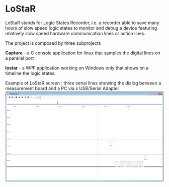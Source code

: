 LoStaR
======

LoStaR stands for Logic States Recorder, i.e. a recorder able to save many hours of slow speed logic states to monitor and debug a device featuring relatively
slow speed hardware communication lines or action  lines.

The project is composed by three subprojects

**Capture** - a C console application for linux that samples the digital lines on a parallel port

**lostar** - a WPF application working on Windows only that shows on a timeline the logic states.

Example of LoStaR screen : three serial lines showing the dialog between a measurement board and a PC via s USB/Serial Adapter
![MainScreen](./LostarScreen.png)
